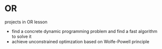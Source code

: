 # OR
projects in OR lesson
- find a concrete dynamic programming problem and find a fast algorithm to solve it
- achieve unconstrained optimzation based on Wolfe-Powell principle
